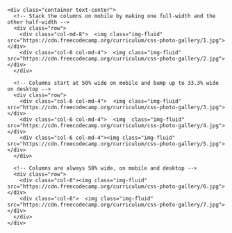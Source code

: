 
    <div class="container text-center">
      <!-- Stack the columns on mobile by making one full-width and the other half-width -->
      <div class="row">
        <div class="col-md-8">  <img class="img-fluid" src="https://cdn.freecodecamp.org/curriculum/css-photo-gallery/1.jpg"> </div>
        <div class="col-6 col-md-4">  <img class="img-fluid" src="https://cdn.freecodecamp.org/curriculum/css-photo-gallery/2.jpg"></div>
      </div>

      <!-- Columns start at 50% wide on mobile and bump up to 33.3% wide on desktop -->
      <div class="row">
        <div class="col-6 col-md-4">  <img class="img-fluid" src="https://cdn.freecodecamp.org/curriculum/css-photo-gallery/3.jpg"></div>
        <div class="col-6 col-md-4">  <img  class="img-fluid" src="https://cdn.freecodecamp.org/curriculum/css-photo-gallery/4.jpg"></div>
        <div class="col-6 col-md-4"><img class="img-fluid" src="https://cdn.freecodecamp.org/curriculum/css-photo-gallery/5.jpg"></div>
      </div>

      <!-- Columns are always 50% wide, on mobile and desktop -->
      <div class="row">
        <div class="col-6"><img class="img-fluid" src="https://cdn.freecodecamp.org/curriculum/css-photo-gallery/6.jpg"></div>
        <div class="col-6">  <img class="img-fluid" src="https://cdn.freecodecamp.org/curriculum/css-photo-gallery/7.jpg"></div>
      </div>
    </div>
